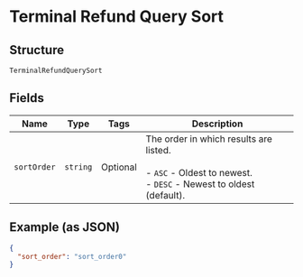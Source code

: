 
# Terminal Refund Query Sort

## Structure

`TerminalRefundQuerySort`

## Fields

| Name | Type | Tags | Description |
|  --- | --- | --- | --- |
| `sortOrder` | `string` | Optional | The order in which results are listed.<br><br>- `ASC` - Oldest to newest.<br>- `DESC` - Newest to oldest (default). |

## Example (as JSON)

```json
{
  "sort_order": "sort_order0"
}
```

